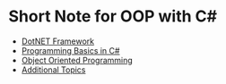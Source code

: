 # Short Note for OOP with C#

* [DotNET Framework](part1_dotnet_framework/readme.md)
* [Programming Basics in C#](part2_csharp_basics/readme.md)
* [Object Oriented Programming](part3_csharp_oop/readme.md)
* [Additional Topics](part4_additional_topics/readme.md)